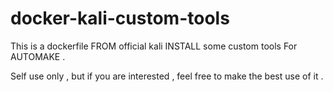 # docker-kali-custom-tools

This is a dockerfile FROM official kali INSTALL some custom tools For AUTOMAKE .

Self use only , but if you are interested , feel free to make the best use of it .
